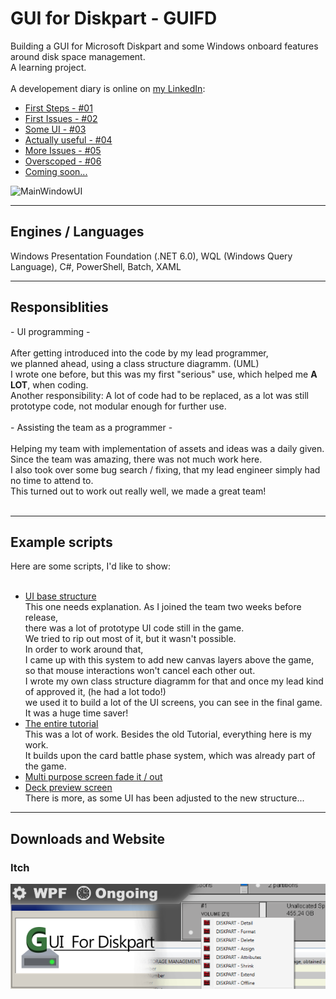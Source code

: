 <div align="left">
  
  <h1>GUI for Diskpart - GUIFD</h1>

  <p>
    Building a GUI for Microsoft Diskpart and some Windows onboard features around disk space management.<br />
    A learning project.<br /><br />
    A developement diary is online on <a href="https://www.linkedin.com/in/lukas-schmidt-93b532256/">my LinkedIn</a>:<br />
    <ul>
      <li><a href="https://www.linkedin.com/pulse/guifordiskpart-01-first-steps-lukas-schmidt/?trackingId=WVK4aIkqQZOT0Qj%2F7jFHBw%3D%3D">First Steps - #01</a></li>
      <li><a href="https://www.linkedin.com/pulse/guifordiskpart-02-first-issues-lukas-schmidt/?trackingId=MQHtZADDSEm7DUZnMAyZxg%3D%3D">First Issues - #02</a></li>
      <li><a href="https://www.linkedin.com/pulse/guifordiskpart-03-some-ui-lukas-schmidt/?trackingId=MQHtZADDSEm7DUZnMAyZxg%3D%3D">Some UI - #03</a></li>
      <li><a href="https://www.linkedin.com/pulse/guifordiskpart-04-actually-useful-lukas-schmidt/?trackingId=MQHtZADDSEm7DUZnMAyZxg%3D%3D">Actually useful - #04</a></li>
      <li><a href="https://www.linkedin.com/pulse/guifordiskpart-05-more-issues-lukas-schmidt-w56pe/?trackingId=MQHtZADDSEm7DUZnMAyZxg%3D%3D">More Issues - #05</a></li>
      <li><a href="https://www.linkedin.com/pulse/guifordiskpart-06-overscoped-lukas-schmidt-cfzrf/?trackingId=MQHtZADDSEm7DUZnMAyZxg%3D%3D">Overscoped - #06</a></li>
      <li><a href="#">Coming soon...</a></li>
    </ul>
  </p>

  ![MainWindowUI](https://github.com/LumiToad/GUIForDiskpart/assets/129980440/03e801e7-2718-4f6a-a0d2-add00cd599e4)

  <hr />
  <h2>Engines / Languages</h2>
  Windows Presentation Foundation (.NET 6.0), WQL (Windows Query Language), C#, PowerShell, Batch, XAML
  
  <hr />
  <h2>Responsiblities</h2>
  - UI programming -<br /><br />
    After getting introduced into the code by my lead programmer,<br />
    we planned ahead, using a class structure diagramm. (UML)<br />
    I wrote one before, but this was my first "serious" use, which helped me <b>A LOT</b>, when coding.<br />
    Another responsibility: A lot of code had to be replaced, as a lot was still prototype code, not modular enough for further use.<br /><br />
  - Assisting the team as a programmer -<br /><br />
  Helping my team with implementation of assets and ideas was a daily given.<br />
  Since the team was amazing, there was not much work here.<br />
  I also took over some bug search / fixing, that my lead engineer simply had no time to attend to.<br />
  This turned out to work out really well, we made a great team!<br /><br />
  <hr />
  <h2>Example scripts</h2>
  Here are some scripts, I'd like to show:<br /><br />
  <ul>
    <li><a href="https://github.com/LumiToad/ArcanumFortuna/tree/main/systems/ui/ui_base">UI base structure</a></li>
    This one needs explanation. As I joined the team two weeks before release,<br />
    there was a lot of prototype UI code still in the game.<br />
    We tried to rip out most of it, but it wasn't possible.<br />
    In order to work around that,<br />
    I came up with this system to add new canvas layers above the game,<br />
    so that mouse interactions won't cancel each other out.<br />
    I wrote my own class structure diagramm for that and once my lead kind of approved it, (he had a lot todo!)<br />
    we used it to build a lot of the UI screens, you can see in the final game. It was a huge time saver!
    <li><a href="https://github.com/LumiToad/ArcanumFortuna/tree/main/systems/tutorial">The entire tutorial</a></li>
    This was a lot of work. Besides the old Tutorial, everything here is my work.<br />
    It builds upon the card battle phase system, which was already part of the game.<br />
    <li><a href="https://github.com/LumiToad/ArcanumFortuna/blob/main/systems/ui/screen_fade_overlay.gd">Multi purpose screen fade it / out</a></li>
    <li><a href="https://github.com/LumiToad/ArcanumFortuna/tree/main/systems/ui/new_deck_preview">Deck preview screen</a></li>
    There is more, as some UI has been adjusted to the new structure...
  </ul>

  <hr />
  <h2>Downloads and Website</h2>

  <h3>Itch</h3>
  <a href="#">
    <img src="https://github.com/LumiToad/LumiToad/blob/main/img/banner/github_gui_banner.png" alt="gui banner" />
  </a>
  
</div>
